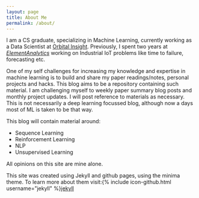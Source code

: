 ```yaml
---
layout: page
title: About Me
permalink: /about/
---
```


I am a CS graduate, specializing in Machine Learning, currently working as a Data Scientist at [Orbital Insight](https://www.orbitalinsight.com/). Previously, I spent two years at [$Element Analytics$](https://www.elementanalytics.com/) working on Industrial IoT problems like time to failure, forecasting etc.

One of my self challenges for increasing my knowledge and expertise in machine learning is to build and share my paper readings/notes, personal projects and hacks. This blog aims to be a repository containing such material. I am challenging myself to weekly paper summary blog posts and monthly project updates. I will post reference to materials as necessary. This is not necessarily a deep learning focussed blog, although now a days most of ML is taken to be that way.

This blog will contain material around:
* Sequence Learning
* Reinforcement Learning
* NLP
* Unsupervised Learning

All opinions on this site are mine alone.

This site was created using Jekyll and github pages, using the minima theme. To learn more about them visit:{% include icon-github.html username="jekyll" %}[jekyll](https://github.com/jekyll/jekyll)
